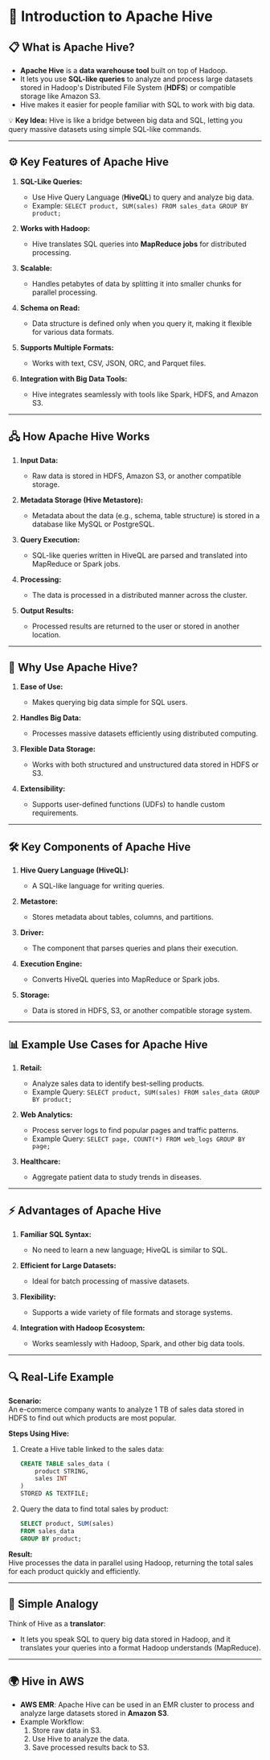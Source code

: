 # **🐝 Introduction to Apache Hive**

## **📋 What is Apache Hive?**

- **Apache Hive** is a **data warehouse tool** built on top of Hadoop.
- It lets you use **SQL-like queries** to analyze and process large datasets stored in Hadoop's Distributed File System (**HDFS**) or compatible storage like Amazon S3.
- Hive makes it easier for people familiar with SQL to work with big data.

💡 **Key Idea:** Hive is like a bridge between big data and SQL, letting you query massive datasets using simple SQL-like commands.

---

## **⚙️ Key Features of Apache Hive**

1. **SQL-Like Queries:**

   - Use Hive Query Language (**HiveQL**) to query and analyze big data.
   - Example: `SELECT product, SUM(sales) FROM sales_data GROUP BY product;`

2. **Works with Hadoop:**

   - Hive translates SQL queries into **MapReduce jobs** for distributed processing.

3. **Scalable:**

   - Handles petabytes of data by splitting it into smaller chunks for parallel processing.

4. **Schema on Read:**

   - Data structure is defined only when you query it, making it flexible for various data formats.

5. **Supports Multiple Formats:**

   - Works with text, CSV, JSON, ORC, and Parquet files.

6. **Integration with Big Data Tools:**
   - Hive integrates seamlessly with tools like Spark, HDFS, and Amazon S3.

---

## **🖧 How Apache Hive Works**

1. **Input Data:**

   - Raw data is stored in HDFS, Amazon S3, or another compatible storage.

2. **Metadata Storage (Hive Metastore):**

   - Metadata about the data (e.g., schema, table structure) is stored in a database like MySQL or PostgreSQL.

3. **Query Execution:**

   - SQL-like queries written in HiveQL are parsed and translated into MapReduce or Spark jobs.

4. **Processing:**

   - The data is processed in a distributed manner across the cluster.

5. **Output Results:**
   - Processed results are returned to the user or stored in another location.

---

## **🌟 Why Use Apache Hive?**

1. **Ease of Use:**

   - Makes querying big data simple for SQL users.

2. **Handles Big Data:**

   - Processes massive datasets efficiently using distributed computing.

3. **Flexible Data Storage:**

   - Works with both structured and unstructured data stored in HDFS or S3.

4. **Extensibility:**
   - Supports user-defined functions (UDFs) to handle custom requirements.

---

## **🛠️ Key Components of Apache Hive**

1. **Hive Query Language (HiveQL):**

   - A SQL-like language for writing queries.

2. **Metastore:**

   - Stores metadata about tables, columns, and partitions.

3. **Driver:**

   - The component that parses queries and plans their execution.

4. **Execution Engine:**

   - Converts HiveQL queries into MapReduce or Spark jobs.

5. **Storage:**
   - Data is stored in HDFS, S3, or another compatible storage system.

---

## **📊 Example Use Cases for Apache Hive**

1. **Retail:**

   - Analyze sales data to identify best-selling products.
   - Example Query: `SELECT product, SUM(sales) FROM sales_data GROUP BY product;`

2. **Web Analytics:**

   - Process server logs to find popular pages and traffic patterns.
   - Example Query: `SELECT page, COUNT(*) FROM web_logs GROUP BY page;`

3. **Healthcare:**
   - Aggregate patient data to study trends in diseases.

---

## **⚡ Advantages of Apache Hive**

1. **Familiar SQL Syntax:**

   - No need to learn a new language; HiveQL is similar to SQL.

2. **Efficient for Large Datasets:**

   - Ideal for batch processing of massive datasets.

3. **Flexibility:**

   - Supports a wide variety of file formats and storage systems.

4. **Integration with Hadoop Ecosystem:**
   - Works seamlessly with Hadoop, Spark, and other big data tools.

---

## **🔍 Real-Life Example**

**Scenario:**  
An e-commerce company wants to analyze 1 TB of sales data stored in HDFS to find out which products are most popular.

**Steps Using Hive:**

1. Create a Hive table linked to the sales data:

   ```sql
   CREATE TABLE sales_data (
       product STRING,
       sales INT
   )
   STORED AS TEXTFILE;
   ```

2. Query the data to find total sales by product:

   ```sql
   SELECT product, SUM(sales)
   FROM sales_data
   GROUP BY product;
   ```

**Result:**  
Hive processes the data in parallel using Hadoop, returning the total sales for each product quickly and efficiently.

---

## **🧠 Simple Analogy**

Think of Hive as a **translator**:

- It lets you speak SQL to query big data stored in Hadoop, and it translates your queries into a format Hadoop understands (MapReduce).

---

## **🌍 Hive in AWS**

- **AWS EMR**: Apache Hive can be used in an EMR cluster to process and analyze large datasets stored in **Amazon S3**.
- Example Workflow:
  1. Store raw data in S3.
  2. Use Hive to analyze the data.
  3. Save processed results back to S3.
